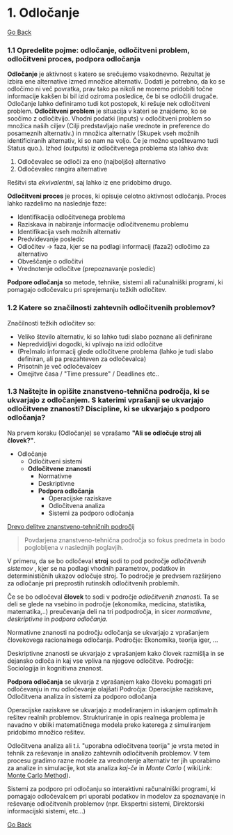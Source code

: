 ﻿# 1. Odločanje

[Go Back](https://martinstrekelj.github.io/MTPOU/)

### 1.1 Opredelite pojme: odločanje, odločitveni problem, odločitveni proces, podpora odločanja
 
**Odločanje** je aktivnost s katero se srečujemo vsakodnevno. Rezultat je izbira ene alternative izmed množice alternativ. Dodati je potrebno, da ko se odločimo ni več povratka, prav tako pa nikoli ne moremo pridobiti točne informacije kakšen bi bil izid oziroma posledice, če bi se odločili drugače.
Odločanje lahko definiramo tudi kot postopek, ki rešuje nek odločitveni problem.
**Odločitveni problem** je situacija v kateri se znajdemo, ko se soočimo z odločitvijo. Vhodni podatki (inputs) v odločitveni problem so množica naših ciljev (Cilji predstavljajo naše vrednote in preference do posameznih alternativ.) in množica alternativ (Skupek vseh možnih identificiranih alternativ, ki so nam na voljo. Če je možno upoštevamo tudi Status quo.). Izhod (outputs) iz odločitvenega problema sta lahko dva: 
 1. Odločevalec se odloči za eno (najboljšo) alternativo 
 2. Odločevalec rangira alternative

Rešitvi sta _ekvivalentni_, saj lahko iz ene pridobimo drugo.

**Odločitveni proces** je proces, ki opisuje celotno aktivnost odločanja. Proces lahko razdelimo na naslednje faze:

 - Identifikacija odločitvenega problema
 - Raziskava in nabiranje informacije odločitvenemu problemu
 - Identifikacija vseh možnih alternativ
 - Predvidevanje posledic
 - Odločitev -> faza, kjer se na podlagi informacij (faza2) odločimo za alternativo
 - Obveščanje o odločitvi
 - Vrednotenje odločitve (prepoznavanje posledic)

**Podpore odločanja**  so metode, tehnike, sistemi ali računalniški programi, ki pomagajo odločevalcu pri sprejemanju težkih odločitev.

### 1.2  Katere so značilnosti zahtevnih odločitvenih problemov?
Značilnosti težkih odločitev so:

 - Veliko število alternativ, ki so lahko tudi slabo poznane ali definirane
 - Nepredvidljivi dogodki, ki vplivajo na izid odločitve
 - (Pre)malo informacij glede odločitvene problema (lahko je tudi slabo definiran, ali pa prezahteven za odločevalca)
 -  Prisotnih je več odločevalcev
 - Omejitve časa / "Time pressure" / Deadlines etc..

 ### 1.3 Naštejte in opišite znanstveno-tehnična področja, ki se ukvarjajo z odločanjem. S katerimi vprašanji se ukvarjajo odločitvene znanosti? Discipline, ki se ukvarjajo s podporo odločanja?
 
Na prvem koraku (Odločanje) se vprašamo **"Ali se odločuje stroj ali človek?"**. 

 - Odločanje
	 - Odločitveni sistemi
	 - **Odločitvene znanosti**
		 - Normativne
		 - Deskriptivne
		 - **Podpora odločanja**
			 - Operacijske raziskave
			 - Odločitvena analiza
			 - Sistemi za podporo odločanja
	
 [Drevo delitve znanstveno-tehničnih področij](https://app.diagrams.net/?lightbox=1&highlight=0000ff&edit=_blank&layers=1&nav=1&title=Untitled%20Diagram.drawio#R7VhNj5swEP01HFuBDdn02E22H1K/pGjV7tEbpuCN8SDjBMivrwkmxEKbbg%2btIzUne55n7PF7o5EhoIuiea9YmX/GFERAwrQJ6DIgJIrmsRk6pO2RmxvSA5niqXUagRXfgwVDi255CpXjqBGF5qULrlFKWGsHY0ph7br9ROGeWrIMJsBqzcQU/c5TnffoPAlH/APwLB9OjkK7UrDB2QJVzlKsTyB6F9CFQtT9rGgWIDryBl76uHfPrB4TUyD1SwLudzRObvf3yUY8vv0YPeTL3ebVQHOl2%2bHGkBoCrClRmuFW4Vam0O0TGguVzjFDycQnxNKAkQGfQOvWyse2Gg2U60LYVZOian908a%2bTwXyw2x2MZeNYrbX65LqMnr20hSrcqjWcu6ktHqYy0Gf8yFEaU9OABZh8TJwCwTTfuXkwW1zZ0W/k30ysBH8iR3SVw/WjXuXo990xsbUnfU0FBos4mC%2bZfIKJWK4ydc41rEp2IKI2/dFVwW4OSkNzns/p/W0AnSV9SHtsP71dj70qGhpQftKnZuHfooz8LxVMXljBsdcKplc5XL/EqxzxVQ7Xb%2bZTDnKmv3O9A6MGCfeSSaw0997sSew2e0J9N3v6O/54xxivNBT%2b6Yvnl0ZfPKHvC6qiq3vp/2kxvCQsW/SNb7aSCVtLqDaKlxfC1/zSCJtNCPuGaYmKGRBP37HMO3k0/nfkGXP86D6snfy6oHe/AA==)

> Povdarjena znanstveno-tehnična področja so fokus predmeta in bodo poglobljena v naslednjih poglavjih.

V primeru, da se bo odločeval **stroj** sodi to pod področje _odločitvenih sistemov_ , kjer se na podlagi vhodnih parametrov, podatkov in determinističnih ukazov odločuje stroj. To področje je predvsem razširjeno za odločanje pri preprostih rutinskih odločitvenih problemih.

Če se bo odločeval **človek** to sodi v področje _odločitvenih znanosti_. Ta se deli se glede na vsebino in področje (ekonomika, medicina, statistika, matematika,..) preučevanja deli na tri podpodročja, in sicer _normativne_, _deskriptivne_ in _podpora odločanja_.

Normativne znanosti na področju odločanja se ukvarjajo z vprašanjem človekovega racionalnega odločanja. Področje: Ekonomika, teorija iger, ...

Deskriptivne znanosti se ukvarjajo z vprašanjem kako človek razmišlja in se dejansko odloča in kaj vse vpliva na njegove odločitve. Področje: Sociologija in kognitivna znanost.

**Podpora odločanja** se ukvarja z vprašanjem kako človeku pomagati pri odločevanju in mu odločevanje olajšati Področja: Operacijske raziskave, Odločitvena analiza in sistemi za podporo odločanja

Operacijske raziskave se ukvarjajo z modeliranjem in iskanjem optimalnih rešitev realnih problemov. Strukturiranje in opis realnega problema je navadno v obliki matematičnega modela preko katerega z simuliranjem pridobimo množico rešitev.

Odločitvena analiza ali t.i. "uporabna odločitvena teorija" je vrsta metod in tehnik za reševanje in analizo zahtevnih odločitvenih problemov. V tem procesu gradimo razne modele za vrednotenje alternativ ter jih uporabimo za analize in simulacije, kot sta analiza _kaj-če_ in _Monte Carlo_ ( wikiLink: [Monte Carlo Method](https://en.wikipedia.org/wiki/Monte_Carlo_method)).

Sistemi za podporo pri odločanju so interaktivni računalniški programi, ki pomagajo odločevalcem pri uporabi podatkov in modelov za spoznavanje in reševanje odločitvenih problemov (npr. Ekspertni sistemi, Direktorski informacijski sistemi, etc...)


[Go Back](https://martinstrekelj.github.io/MTPOU/)

